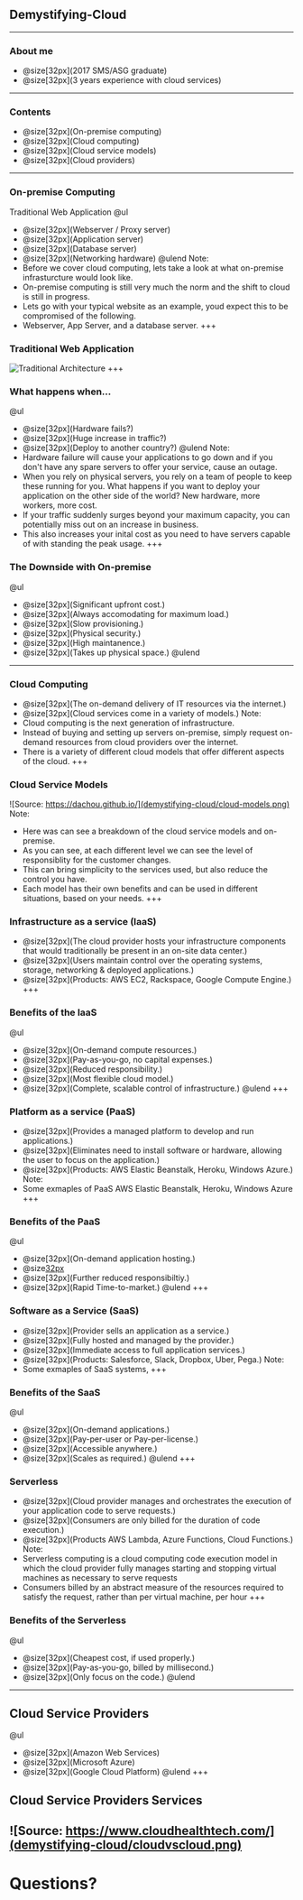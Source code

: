 [comment]: <> (https://gitpitch.com/willstobo/gitpitch-talks/master?p=demystifying-cloud)
## Demystifying-Cloud
---
### About me
- @size[32px](2017 SMS/ASG graduate)
- @size[32px](3 years experience with cloud services)
---
### Contents
- @size[32px](On-premise computing)
- @size[32px](Cloud computing)
- @size[32px](Cloud service models)
- @size[32px](Cloud providers)
---
### On-premise Computing
Traditional Web Application 
@ul
- @size[32px](Webserver / Proxy server)
- @size[32px](Application server)
- @size[32px](Database server)
- @size[32px](Networking hardware)
@ulend
Note:
- Before we cover cloud computing, lets take a look at what on-premise infrasturcture would look like.
- On-premise computing is still very much the norm and the shift to cloud is still in progress.
- Lets go with your typical website as an example, youd expect this to be compromised of the following.
- Webserver, App Server, and a database server.
+++
### Traditional Web Application
![Traditional Architecture](demystifying-cloud/on-prem.jpg)
+++
### What happens when...
@ul
- @size[32px](Hardware fails?)
- @size[32px](Huge increase in traffic?)
- @size[32px](Deploy to another country?)
@ulend
Note:
- Hardware failure will cause your applications to go down and if you don't have any spare servers to offer your service, cause an outage.
- When you rely on physical servers, you rely on a team of people to keep these running for you. What happens if you want to deploy your application on the other side of the world? New hardware, more workers, more cost.
- If your traffic suddenly surges beyond your maximum capacity, you can potentially miss out on an increase in business.
- This also increases your inital cost as you need to have servers capable of with standing the peak usage.
+++
### The Downside with On-premise
@ul
- @size[32px](Significant upfront cost.)
- @size[32px](Always accomodating for maximum load.)
- @size[32px](Slow provisioning.)
- @size[32px](Physical security.)
- @size[32px](High maintanence.)
- @size[32px](Takes up physical space.)
@ulend
---
### Cloud Computing
- @size[32px](The on-demand delivery of IT resources via the internet.)
- @size[32px](Cloud services come in a variety of models.)
Note:
- Cloud computing is the next generation of infrastructure.
- Instead of buying and setting up servers on-premise, simply request on-demand resources from cloud providers over the internet.
- There is a variety of different cloud models that offer different aspects of the cloud.
+++
### Cloud Service Models
![Source: https://dachou.github.io/](demystifying-cloud/cloud-models.png)
Note:
- Here was can see a breakdown of the cloud service models and on-premise.
- As you can see, at each different level we can see the level of responsiblity for the customer changes.
- This can bring simplicity to the services used, but also reduce the control you have.
- Each model has their own benefits and can be used in different situations, based on your needs.
+++
### Infrastructure as a service (IaaS)
- @size[32px](The cloud provider hosts your infrastructure components that would traditionally be present in an on-site data center.)
- @size[32px](Users maintain control over the operating systems, storage, networking & deployed applications.)
- @size[32px](Products: AWS EC2, Rackspace, Google Compute Engine.)
+++
### Benefits of the IaaS
@ul
- @size[32px](On-demand compute resources.)
- @size[32px](Pay-as-you-go, no capital expenses.)
- @size[32px](Reduced responsibility.)
- @size[32px](Most flexible cloud model.)
- @size[32px](Complete, scalable control of infrastructure.)
@ulend
+++
### Platform as a service (PaaS)
- @size[32px](Provides a managed platform to develop and run applications.)
- @size[32px](Eliminates need to install software or hardware, allowing the user to focus on the application.)
- @size[32px](Products: AWS Elastic Beanstalk, Heroku, Windows Azure.)
Note:
- Some exmaples of PaaS AWS Elastic Beanstalk, Heroku, Windows Azure
+++
### Benefits of the PaaS
@ul
- @size[32px](On-demand application hosting.)
- @size[32px](Pay-as-you-go.)
- @size[32px](Further reduced responsibiltiy.)
- @size[32px](Rapid Time-to-market.)
@ulend
+++
### Software as a Service (SaaS)
- @size[32px](Provider sells an application as a service.)
- @size[32px](Fully hosted and managed by the provider.)
- @size[32px](Immediate access to full application services.)
- @size[32px](Products: Salesforce, Slack, Dropbox, Uber, Pega.)
Note:
- Some exmaples of SaaS systems, 
+++
### Benefits of the SaaS
@ul
- @size[32px](On-demand applications.)
- @size[32px](Pay-per-user or Pay-per-license.)
- @size[32px](Accessible anywhere.)
- @size[32px](Scales as required.)
@ulend
+++
### Serverless
- @size[32px](Cloud provider manages and orchestrates the execution of your application code to serve requests.)
- @size[32px](Consumers are only billed for the duration of code execution.)
- @size[32px](Products AWS Lambda, Azure Functions, Cloud Functions.)
Note:
- Serverless computing is a cloud computing code execution model in which the cloud provider fully manages starting and stopping virtual machines as necessary to serve requests
- Consumers billed by an abstract measure of the resources required to satisfy the request, rather than per virtual machine, per hour
+++
### Benefits of the Serverless
@ul
- @size[32px](Cheapest cost, if used properly.)
- @size[32px](Pay-as-you-go, billed by millisecond.)
- @size[32px](Only focus on the code.)
@ulend
---
## Cloud Service Providers
@ul
- @size[32px](Amazon Web Services)
- @size[32px](Microsoft Azure)
- @size[32px](Google Cloud Platform)
@ulend
+++
## Cloud Service Providers Services
![Source: https://www.cloudhealthtech.com/](demystifying-cloud/cloudvscloud.png)
---
# Questions?

